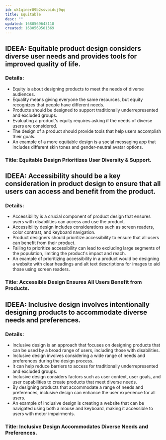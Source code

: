 ```yaml
---
id: uk1qiner89b2ssvpiduj9qq
title: Equitable
desc: ""
updated: 1680569643118
created: 1680569501369
---
```


## IDEEA: Equitable product design considers diverse user needs and provides tools for improved quality of life.

### Details:

- Equity is about designing products to meet the needs of diverse audiences.
- Equality means giving everyone the same resources, but equity recognizes that
  people have different needs.
- Products should be designed to support traditionally underrepresented and
  excluded groups.
- Evaluating a product's equity requires asking if the needs of diverse users
  are considered.
- The design of a product should provide tools that help users accomplish their
  goals.
- An example of a more equitable design is a social messaging app that includes
  different skin tones and gender-neutral avatar options.

### Title: Equitable Design Prioritizes User Diversity & Support.

## IDEEA: Accessibility should be a key consideration in product design to ensure that all users can access and benefit from the product.

### Details:

- Accessibility is a crucial component of product design that ensures users with
  disabilities can access and use the product.
- Accessibility design includes considerations such as screen readers, color
  contrast, and keyboard navigation.
- Product designers should prioritize accessibility to ensure that all users can
  benefit from their product.
- Failing to prioritize accessibility can lead to excluding large segments of
  the population, limiting the product's impact and reach.
- An example of prioritizing accessibility in a product would be designing a
  website with clear headings and alt text descriptions for images to aid those
  using screen readers.

### Title: Accessible Design Ensures All Users Benefit from Products.

## IDEEA: Inclusive design involves intentionally designing products to accommodate diverse needs and preferences.

### Details:

- Inclusive design is an approach that focuses on designing products that can be
  used by a broad range of users, including those with disabilities.
- Inclusive design involves considering a wide range of needs and preferences
  during the design process.
- It can help reduce barriers to access for traditionally underrepresented and
  excluded groups.
- Inclusive design considers factors such as user context, user goals, and user
  capabilities to create products that meet diverse needs.
- By designing products that accommodate a range of needs and preferences,
  inclusive design can enhance the user experience for all users.
- An example of inclusive design is creating a website that can be navigated
  using both a mouse and keyboard, making it accessible to users with motor
  impairments.

### Title: Inclusive Design Accommodates Diverse Needs and Preferences.
